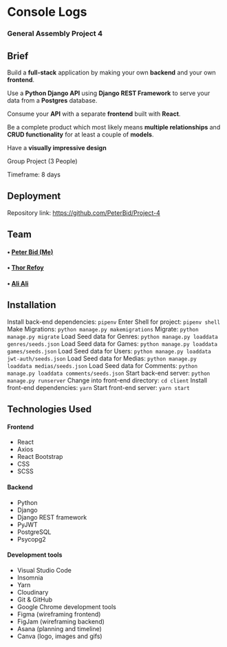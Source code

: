# Console Logs

### General Assembly Project 4

## Brief 

Build a **full-stack** application by making your own **backend** and your own **frontend**.

Use a **Python Django API** using **Django REST Framework** to serve your data from a **Postgres** database.

Consume your **API** with a separate **frontend** built with **React**.

Be a complete product which most likely means **multiple relationships** and **CRUD functionality** for at least a couple of **models**.

Have a **visually impressive design**

Group Project (3 People) 

Timeframe: 8 days

## Deployment

Repository link: https://github.com/PeterBid/Project-4

## Team

#### • [Peter Bid (Me)](https://github.com/PeterBid) 

#### • [Thor Refoy](https://github.com/thor-r)

#### • [Ali Ali](https://github.com/alibeniaminali)

## Installation

Install back-end dependencies: `pipenv`
Enter Shell for project: `pipenv shell`
Make Migrations: `python manage.py makemigrations`
Migrate: `python manage.py migrate`
Load Seed data for Genres: `python manage.py loaddata genres/seeds.json`
Load Seed data for Games: `python manage.py loaddata games/seeds.json`
Load Seed data for Users: `python manage.py loaddata jwt-auth/seeds.json`
Load Seed data for Medias: `python manage.py loaddata medias/seeds.json`
Load Seed data for Comments: `python manage.py loaddata comments/seeds.json`
Start back-end server: `python manage.py runserver`
Change into front-end directory: `cd client`
Install front-end dependencies: `yarn`
Start front-end server: `yarn start`

## Technologies Used

#### Frontend

* React
* Axios
* React Bootstrap
* CSS
* SCSS

#### Backend

* Python
* Django
* Django REST framework
* PyJWT
* PostgreSQL
* Psycopg2

#### Development tools

* Visual Studio Code
* Insomnia
* Yarn
* Cloudinary
* Git & GitHub
* Google Chrome development tools
* Figma (wireframing frontend)
* FigJam (wireframing backend)
* Asana (planning and timeline)
* Canva (logo, images and gifs)
